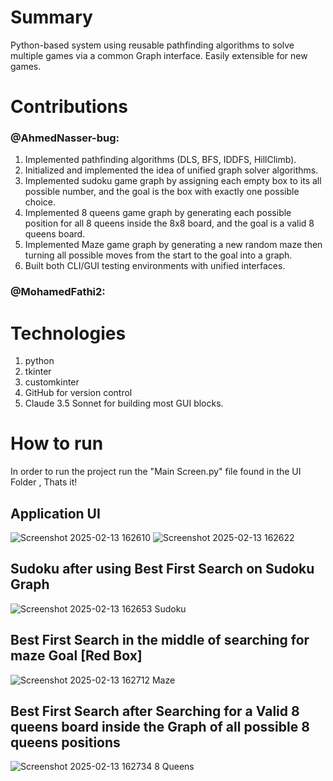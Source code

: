 # Summary
Python-based system using reusable pathfinding algorithms to solve multiple games via a common Graph 
interface. Easily extensible for new games.
# Contributions
### @AhmedNasser-bug:
1. Implemented pathfinding algorithms (DLS, BFS, IDDFS, HillClimb).
2. Initialized and implemented the idea of unified graph solver algorithms.
3. Implemented sudoku game graph by assigning each empty box to its all possible number, and the goal is the box with exactly one possible choice.
4. Implemented 8 queens game graph by generating each possible position for all 8 queens inside the 8x8 board, and the goal is a valid 8 queens board.
5. Implemented Maze game graph by generating a new random maze then turning all possible moves from the start to the goal into a graph. 
7. Built both CLI/GUI testing environments with unified interfaces.
### @MohamedFathi2:

# Technologies
1. python
2. tkinter
3. customkinter
4. GitHub for version control
5. Claude 3.5 Sonnet for building most GUI blocks.
# How to run
In order to run the project run the "Main Screen.py" file found in the UI Folder , Thats it!

## Application UI
![Screenshot 2025-02-13 162610](https://github.com/user-attachments/assets/8c035a61-9ae3-4dae-a8e3-1c0f7fd3c215) ![Screenshot 2025-02-13 162622](https://github.com/user-attachments/assets/38521a1d-5bb0-4430-ac3b-8ce68989af46)
## Sudoku after using Best First Search on Sudoku Graph
![Screenshot 2025-02-13 162653](https://github.com/user-attachments/assets/69680a9a-ab0b-42ae-9743-e5b7824c119a) Sudoku
## Best First Search in the middle of searching for maze Goal [Red Box]
![Screenshot 2025-02-13 162712](https://github.com/user-attachments/assets/d41c04cf-8378-4d94-8e64-fa7574f49f51) Maze
## Best First Search after Searching for a Valid 8 queens board inside the Graph of all possible 8 queens positions
![Screenshot 2025-02-13 162734](https://github.com/user-attachments/assets/801c7e99-468a-49bf-9352-a3eebc741483) 8 Queens
